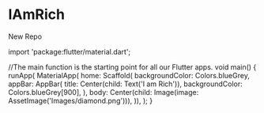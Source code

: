 # IAmRich
New Repo

import 'package:flutter/material.dart';

//The main function is the starting point for all our Flutter apps.
void main() {
  runApp(
    MaterialApp(
        home: Scaffold(
      backgroundColor: Colors.blueGrey,
      appBar: AppBar(
        title: Center(child: Text('I am Rich')),
        backgroundColor: Colors.blueGrey[900],
      ),
      body: Center(child: Image(image: AssetImage('Images/diamond.png'))),
    )),
  );
}
